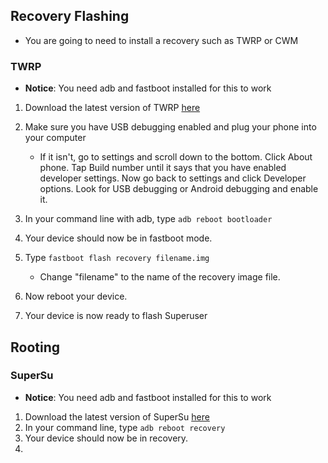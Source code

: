 ## Recovery Flashing

* You are going to need to install a recovery such as TWRP or CWM

### TWRP

* **Notice**: You need adb and fastboot installed for this to work

1. Download the latest version of TWRP [here](http://techerrata.com/browse/twrp2/bacon)
2. Make sure you have USB debugging enabled and plug your phone into your computer
   * If it isn't, go to settings and scroll down to the bottom. Click About phone. Tap Build number until it says that you have enabled developer settings. Now go back to settings and click Developer options. Look for USB debugging or Android debugging and enable it.

3. In your command line with adb, type `adb reboot bootloader`
4. Your device should now be in fastboot mode.
5. Type `fastboot flash recovery filename.img`
   * Change "filename" to the name of the recovery image file.
6. Now reboot your device.
7. Your device is now ready to flash Superuser

## Rooting

### SuperSu

* **Notice**: You need adb and fastboot installed for this to work

1. Download the latest version of SuperSu [here](http://download.chainfire.eu/supersu)
2. In your command line, type `adb reboot recovery`
3. Your device should now be in recovery.
4. 